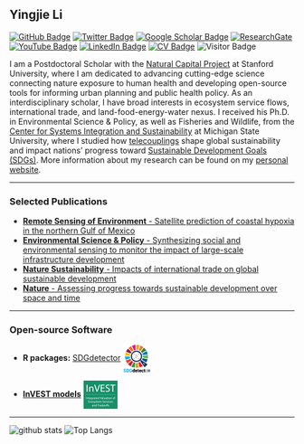## Yingjie Li

[![GitHub Badge](https://img.shields.io/github/followers/Yingjie4Science?style=social)](https://github.com/yingjie4science?tab=followers)
[![Twitter Badge](https://img.shields.io/twitter/follow/Yingjie4Science?style=social)](https://twitter.com/yingjie4science)
[![Google Scholar Badge](https://img.shields.io/badge/Google-Scholar-lightgrey)](https://scholar.google.com/citations?user=uVeP2xAAAAAJ&hl=en)
[![ResearchGate](https://img.shields.io/badge/ResearchGate-my?logoColor=00CCBB&color=00CCBB)](https://www.researchgate.net/profile/Yingjie-Li-7)
[![YouTube Badge](https://img.shields.io/badge/My-YouTube-red)](https://www.youtube.com/@yingjieli)
[![LinkedIn Badge](https://img.shields.io/badge/My-LinkedIn-blue)](https://www.linkedin.com/in/yingjie-li-363924104/)
[![CV Badge](https://img.shields.io/badge/My-CV-critical)](https://docs.google.com/document/d/1foUW__2DxmC6NpGTjmQz7LZtA5B1zb9XPiubqugibWE/edit)
![Visitor Badge](https://visitor-badge.laobi.icu/badge?page_id=yingjie4science.yingjie4science)

I am a Postdoctoral Scholar with the [Natural Capital Project](https://naturalcapitalproject.stanford.edu/) at Stanford University, where I am dedicated to advancing cutting-edge science connecting nature exposure to human health and developing open-source tools for informing urban planning and public health policy. As an interdisciplinary scholar, I have broad interests in ecosystem service flows, international trade, and land-food-energy-water nexus. I received his Ph.D. in Environmental Science & Policy, as well as Fisheries and Wildlife, from the [Center for Systems Integration and Sustainability](https://www.canr.msu.edu/csis/) at Michigan State University, where I studied how [telecouplings](https://telecouplingtoolbox.org/) shape global sustainability and impact nations’ progress toward [Sustainable Development Goals (SDGs)](https://sdgs.un.org/goals). More information about my research can be found on my [personal website](https://yingjieli.netlify.app/).

---

### Selected Publications

<!-- HASHNODE:START -->
- [**Remote Sensing of Environment** - Satellite prediction of coastal hypoxia in the northern Gulf of Mexico](https://doi.org/10.1016/j.rse.2022.113346)
- [**Environmental Science & Policy** - Synthesizing social and environmental sensing to monitor the impact of large-scale infrastructure development](https://doi.org/10.1016/j.envsci.2021.07.020)
- [**Nature Sustainability** - Impacts of international trade on global sustainable development](https://doi.org/10.1038/s41893-020-0572-z)
- [**Nature** - Assessing progress towards sustainable development over space and time](https://doi.org/10.1038/s41586-019-1846-3)
<!-- HASHNODE:END -->

---

### Open-source Software

- **R packages:** [SDGdetector](https://github.com/Yingjie4Science/SDGdetector) <img src="./assets/media/icons/SDG_detector.png" align="center" height="50"/>

- [**InVEST models**](https://github.com/natcap/invest) <img src="./assets/media/icons/invest-logo-registeredtm_202305_150dpi.png" align="center" height="50"/>

---

![github stats](https://github-readme-stats-sigma-five.vercel.app/api?username=Yingjie4Science&show_icons=true)
![Top Langs](https://github-readme-stats-sigma-five.vercel.app/api/top-langs/?username=Yingjie4Science&langs_count=3&hide=javascript,go,html,css,tex)

<!-- ![Top Langs](https://github-readme-stats.vercel.app/api/top-langs/?username=Yingjie4Science&hide_langs_below=10) -->
